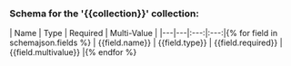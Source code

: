### Schema for the '{{collection}}' collection:

| Name | Type | Required | Multi-Value |
|---|---|:---:|:---:|{% for field in schemajson.fields %}
| {{field.name}} | {{field.type}} | {{field.required}} | {{field.multivalue}} |{% endfor %}
